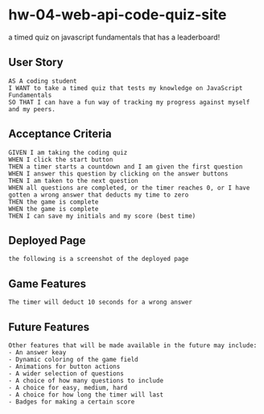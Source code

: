 # hw-04-web-api-code-quiz-site

a timed quiz on javascript fundamentals that has a leaderboard!

## User Story

```
AS A coding student
I WANT to take a timed quiz that tests my knowledge on JavaScript Fundamentals
SO THAT I can have a fun way of tracking my progress against myself and my peers.
```

## Acceptance Criteria

```
GIVEN I am taking the coding quiz
WHEN I click the start button
THEN a timer starts a countdown and I am given the first question
WHEN I answer this question by clicking on the answer buttons
THEN I am taken to the next question
WHEN all questions are completed, or the timer reaches 0, or I have gotten a wrong answer that deducts my time to zero
THEN the game is complete
WHEN the game is complete
THEN I can save my initials and my score (best time)
```

## Deployed Page

```
the following is a screenshot of the deployed page
```

## Game Features

```
The timer will deduct 10 seconds for a wrong answer
```

## Future Features

```
Other features that will be made available in the future may include:
- An answer keay
- Dynamic coloring of the game field
- Animations for button actions
- A wider selection of questions
- A choice of how many questions to include
- A choice for easy, medium, hard
- A choice for how long the timer will last
- Badges for making a certain score
```
